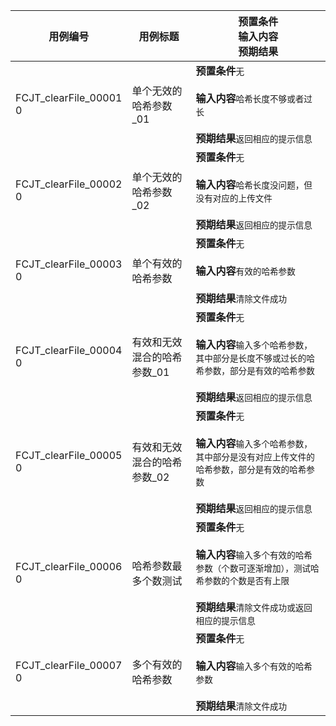 |用例编号|用例标题|预置条件<br>输入内容<br>预期结果|
|----------------|----------------|----------------|
|FCJT_clearFile_00001<br>0|单个无效的哈希参数_01|**预置条件**`无`<br><br>**输入内容**`哈希长度不够或者过长`<br><br>**预期结果**`返回相应的提示信息`|
|FCJT_clearFile_00002<br>0|单个无效的哈希参数_02|**预置条件**`无`<br><br>**输入内容**`哈希长度没问题，但没有对应的上传文件`<br><br>**预期结果**`返回相应的提示信息`|
|FCJT_clearFile_00003<br>0|单个有效的哈希参数|**预置条件**`无`<br><br>**输入内容**`有效的哈希参数`<br><br>**预期结果**`清除文件成功`|
|FCJT_clearFile_00004<br>0|有效和无效混合的哈希参数_01|**预置条件**`无`<br><br>**输入内容**`输入多个哈希参数，其中部分是长度不够或过长的哈希参数，部分是有效的哈希参数`<br><br>**预期结果**`返回相应的提示信息`|
|FCJT_clearFile_00005<br>0|有效和无效混合的哈希参数_02|**预置条件**`无`<br><br>**输入内容**`输入多个哈希参数，其中部分是没有对应上传文件的哈希参数，部分是有效的哈希参数`<br><br>**预期结果**`返回相应的提示信息`|
|FCJT_clearFile_00006<br>0|哈希参数最多个数测试|**预置条件**`无`<br><br>**输入内容**`输入多个有效的哈希参数（个数可逐渐增加），测试哈希参数的个数是否有上限`<br><br>**预期结果**`清除文件成功或返回相应的提示信息`|
|FCJT_clearFile_00007<br>0|多个有效的哈希参数|**预置条件**`无`<br><br>**输入内容**`输入多个有效的哈希参数`<br><br>**预期结果**`清除文件成功`|
